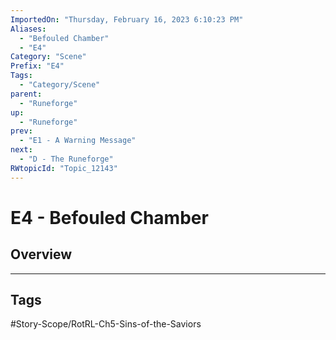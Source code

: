 ```yaml
---
ImportedOn: "Thursday, February 16, 2023 6:10:23 PM"
Aliases:
  - "Befouled Chamber"
  - "E4"
Category: "Scene"
Prefix: "E4"
Tags:
  - "Category/Scene"
parent:
  - "Runeforge"
up:
  - "Runeforge"
prev:
  - "E1 - A Warning Message"
next:
  - "D - The Runeforge"
RWtopicId: "Topic_12143"
---
```

# E4 - Befouled Chamber
## Overview

---
## Tags
#Story-Scope/RotRL-Ch5-Sins-of-the-Saviors

